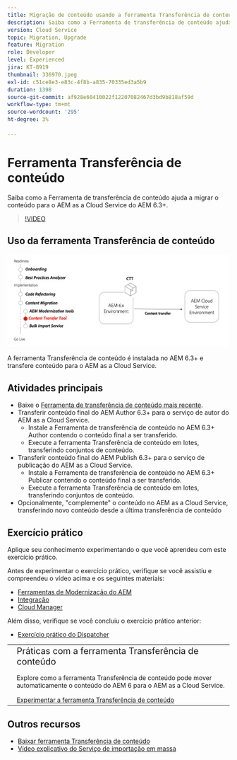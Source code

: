 ```yaml
---
title: Migração de conteúdo usando a ferramenta Transferência de conteúdo
description: Saiba como a Ferramenta de transferência de conteúdo ajuda a migrar o conteúdo para o AEM as a Cloud Service do AEM 6.
version: Cloud Service
topic: Migration, Upgrade
feature: Migration
role: Developer
level: Experienced
jira: KT-8919
thumbnail: 336970.jpeg
exl-id: c51ce8e3-e83c-4f8b-a835-70335ed3a5b9
duration: 1398
source-git-commit: af928e60410022f12207082467d3bd9b818af59d
workflow-type: tm+mt
source-wordcount: '295'
ht-degree: 3%

---
```



# Ferramenta Transferência de conteúdo

Saiba como a Ferramenta de transferência de conteúdo ajuda a migrar o conteúdo para o AEM as a Cloud Service do AEM 6.3+.

>[!VIDEO](https://video.tv.adobe.com/v/336970?quality=12&learn=on)

## Uso da ferramenta Transferência de conteúdo

![Ciclo de vida da ferramenta Transferência de conteúdo](../assets/content-transfer-tool.png)

A ferramenta Transferência de conteúdo é instalada no AEM 6.3+ e transfere conteúdo para o AEM as a Cloud Service.

## Atividades principais

+ Baixe o [Ferramenta de transferência de conteúdo mais recente](https://experience.adobe.com/#/downloads/content/software-distribution/en/aemcloud.html?fulltext=Content*+Transfer*+Tool*&amp;1_group.propertyvalues.property=.%2Fjcr%3Acontent%2Fmetadata%2Fdc%3AsoftwareType&amp;1_group.propertyvalues.operation=equals&amp;1_group.propertyvalues.0_values=software-type%3Atooling&amp;orderby=%40jcr%3Acontent%2Fjcr%3AlastModified&amp;orderby.sort=desc&amp;layout=list&amp;p.offset=0&amp;p.limit=2).
+ Transferir conteúdo final do AEM Author 6.3+ para o serviço de autor do AEM as a Cloud Service.
   + Instale a Ferramenta de transferência de conteúdo no AEM 6.3+ Author contendo o conteúdo final a ser transferido.
   + Execute a ferramenta Transferência de conteúdo em lotes, transferindo conjuntos de conteúdo.
+ Transferir conteúdo final do AEM Publish 6.3+ para o serviço de publicação do AEM as a Cloud Service.
   + Instale a Ferramenta de transferência de conteúdo no AEM 6.3+ Publicar contendo o conteúdo final a ser transferido.
   + Execute a ferramenta Transferência de conteúdo em lotes, transferindo conjuntos de conteúdo.
+ Opcionalmente, &quot;complemente&quot; o conteúdo no AEM as a Cloud Service, transferindo novo conteúdo desde a última transferência de conteúdo

## Exercício prático

Aplique seu conhecimento experimentando o que você aprendeu com este exercício prático.

Antes de experimentar o exercício prático, verifique se você assistiu e compreendeu o vídeo acima e os seguintes materiais:

+ [Ferramentas de Modernização do AEM](../aem-modernization-tools.md)
+ [Integração](../onboarding.md)
+ [Cloud Manager](../cloud-manager.md)

Além disso, verifique se você concluiu o exercício prático anterior:

+ [Exercício prático do Dispatcher](../dispatcher.md#hands-on-exercise)

<table style="border-width:0">
    <tr>
        <td style="width:150px">
            <a  rel="noreferrer"
                target="_blank"
                href="https://github.com/adobe/aem-cloud-engineering-video-series-exercises/tree/session6-transfercontent#cloud-acceleration-bootcamp---session-6-content"><img alt="Repositório GitHub de exercícios práticos" src="../assets/github.png"/>
            </a>        
        </td>
        <td style="width:100%;margin-bottom:1rem;">
            <div style="font-size:1.25rem;font-weight:400;">Práticas com a ferramenta Transferência de conteúdo</div>
            <p style="margin:1rem 0">
                Explore como a ferramenta Transferência de conteúdo pode mover automaticamente o conteúdo do AEM 6 para o AEM as a Cloud Service.
            </p>
            <a  rel="noreferrer"
                target="_blank"
                href="https://github.com/adobe/aem-cloud-engineering-video-series-exercises/tree/session6-transfercontent#cloud-acceleration-bootcamp---session-6-content" class="spectrum-Button spectrum-Button--primary spectrum-Button--sizeM">
                <span class="spectrum-Button-label has-no-wrap has-text-weight-bold">Experimentar a ferramenta Transferência de conteúdo</span>
            </a>
        </td>
    </tr>
</table>

## Outros recursos

+ [Baixar ferramenta Transferência de conteúdo](https://experience.adobe.com/#/downloads/content/software-distribution/en/aemcloud.html?fulltext=Content*+Transfer*+Tool*&amp;1_group.propertyvalues.property=.%2Fjcr%3Acontent%2Fmetadata%2Fdc%3AsoftwareType&amp;1_group.propertyvalues.operation=equals&amp;1_group.propertyvalues.0_values=software-type%3Atooling&amp;orderby=%40jcr%3Acontent%2Fjcr%3AlastModified&amp;orderby.sort=desc&amp;layout=list&amp;p.offset=0&amp;p.limit=2)
+ [Vídeo explicativo do Serviço de importação em massa](https://experienceleague.adobe.com/docs/experience-manager-learn/cloud-service/migration/bulk-import.html)

